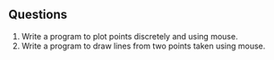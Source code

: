 ## Questions
1. Write a program to plot points discretely and using mouse.
2. Write a program to draw lines from two points taken using mouse.